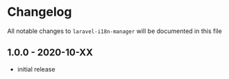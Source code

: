 # Changelog

All notable changes to `laravel-i18n-manager` will be documented in this file

## 1.0.0 - 2020-10-XX

- initial release

